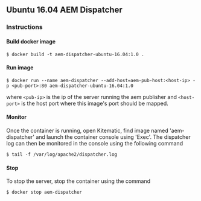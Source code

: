 ## Ubuntu 16.04 AEM Dispatcher

### Instructions

#### Build docker image

`$ docker build -t aem-dispatcher-ubuntu-16.04:1.0 .`

#### Run image
`$ docker run --name aem-dispatcher --add-host=aem-pub-host:<host-ip> -p <pub-port>:80 aem-dispatcher-ubuntu-16.04:1.0`

where `<pub-ip>` is the ip of the server running the aem publisher and `<host-port>` is the host port where this image's port
should be mapped.


#### Monitor
Once the container is running, open Kitematic, find image named 'aem-dispatcher' and launch the container console
using 'Exec'. The dispatcher log can then be monitored in the console using the following command

`$ tail -f /var/log/apache2/dispatcher.log`

#### Stop
To stop the server, stop the container using the command

`$ docker stop aem-dispatcher`